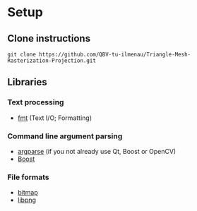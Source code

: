# Setup

## Clone instructions

```
git clone https://github.com/QBV-tu-ilmenau/Triangle-Mesh-Rasterization-Projection.git
```

## Libraries

### Text processing

- [fmt](https://github.com/fmtlib/fmt) (Text I/O; Formatting)

### Command line argument parsing

- [argparse](https://github.com/p-ranav/argparse) (if you not already use Qt, Boost or OpenCV)
- [Boost](https://www.boost.org/)

### File formats

- [bitmap](https://github.com/bebuch/bitmap)
- [libpng](http://www.libpng.org/pub/png/libpng.html)
